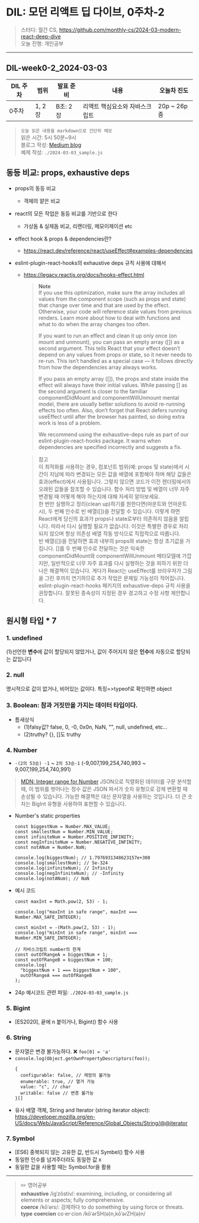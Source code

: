# DIL: 모던 리액트 딥 다이브, 0주차-2

> 스터디: 월간 CS, https://github.com/monthly-cs/2024-03-modern-react-deep-dive  
> 오늘 진행: 개인공부

---

## DIL-week0-2_2024-03-03

| DIL 주차 | 범위   | 발표 준비 | 내용                           | 오늘차 진도 |
| -------- | ------ | --------- | ------------------------------ | ----------- |
| 0주차    | 1, 2장 | B조: 2장  | 리액트 핵심요소와 자바스크립트 | 20p ~ 26p중 |

> `오늘 읽은 내용을 markdown으로 간단히 메모`  
> 읽은 시간: 5시 50분~9시  
> 블로그 작성: [Medium blog](https://medium.com/@dusunax/how-javascript-handles-different-numeric-types-5a0c8659e40e)  
> 예제 작성: `./2024-03-03_sample.js`

## 동등 비교: props, exhaustive deps

- props의 동등 비교
  - 객체의 얕은 비교
- react의 모든 작업은 동등 비교를 기반으로 한다
  - 가상돔 & 실제돔 비교, 리랜더링, 메모이제이션 etc
- effect hook & props & dependencies란?
  - https://react.dev/reference/react/useEffect#examples-dependencies
- eslint-plugin-react-hooks의 exhaustive deps 규칙 사용에 대해서

  - https://legacy.reactjs.org/docs/hooks-effect.html

    > **Note**  
    > If you use this optimization, make sure the array includes all values from the component scope (such as props and state) that change over time and that are used by the effect. Otherwise, your code will reference stale values from previous renders. Learn more about how to deal with functions and what to do when the array changes too often.
    >
    > If you want to run an effect and clean it up only once (on mount and unmount), you can pass an empty array ([]) as a second argument. This tells React that your effect doesn’t depend on any values from props or state, so it never needs to re-run. This isn’t handled as a special case — it follows directly from how the dependencies array always works.
    >
    > If you pass an empty array ([]), the props and state inside the effect will always have their initial values. While passing [] as the second argument is closer to the familiar componentDidMount and componentWillUnmount mental model, there are usually better solutions to avoid re-running effects too often. Also, don’t forget that React defers running useEffect until after the browser has painted, so doing extra work is less of a problem.
    >
    > We recommend using the exhaustive-deps rule as part of our eslint-plugin-react-hooks package. It warns when dependencies are specified incorrectly and suggests a fix.

    > 참고  
    > 이 최적화를 사용하는 경우, 컴포넌트 범위(예: props 및 state)에서 시간이 지남에 따라 변경되는 모든 값을 배열에 포함해야 하며 해당 값들은 효과(effect)에서 사용됩니다. 그렇지 않으면 코드가 이전 렌더링에서의 오래된 값들을 참조할 수 있습니다. 함수 처리 방법 및 배열이 너무 자주 변경될 때 어떻게 해야 하는지에 대해 자세히 알아보세요.  
    > 한 번만 실행하고 정리(clean up)하기를 원한다면(마운트와 언마운트 시), 두 번째 인수로 빈 배열([])을 전달할 수 있습니다. 이렇게 하면 React에게 당신의 효과가 props나 state로부터 의존하지 않음을 알립니다. 따라서 다시 실행할 필요가 없습니다. 이것은 특별한 경우로 처리되지 않으며 항상 의존성 배열 작동 방식으로 직접적으로 따릅니다.  
    > 빈 배열([])을 전달하면 효과 내부의 props와 state는 항상 초기값을 가집니다. []를 두 번째 인수로 전달하는 것은 익숙한 componentDidMount와 componentWillUnmount 메타모델에 가깝지만, 일반적으로 너무 자주 효과를 다시 실행하는 것을 피하기 위한 더 나은 해결책이 있습니다. 게다가 React는 useEffect를 브라우저가 그림을 그린 후까지 연기하므로 추가 작업은 문제일 가능성이 적어집니다.  
    > eslint-plugin-react-hooks 패키지의 exhaustive-deps 규칙 사용을 권장합니다. 잘못된 종속성이 지정된 경우 경고하고 수정 사항 제안합니다.

## 원시형 타입 \* 7

### 1. undefined

(1)선언한 **변수**에 값이 할당되지 않았거나, 값이 주어지지 않은 **인수**에 자동으로 할당되는 값입니다

### 2. null

명시적으로 값이 없거나, 비어있는 값이다. 특징=>typeof로 확인하면 object

### 3. Boolean: 참과 거짓만을 가지는 데이터 타입이다.

- 틈새상식
  - (1)falsy값? false, 0, -0, 0x0n, NaN, "", null, undefined, etc...
  - (2)truthy? {}, []도 truthy

### 4. Number

- `-(2의 53승) -1` ~ `2의 53승-1` (-9,007,199,254,740,993 ~ 9,007,199,254,740,991)

> [MDN: Integer range for Number](https://developer.mozilla.org/en-US/docs/Web/JavaScript/Reference/Global_Objects/Number#integer_range_for_number)
> JSON으로 직렬화된 데이터를 구문 분석할 때, 이 범위를 벗어나는 정수 값은 JSON 파서가 숫자 유형으로 강제 변환할 때 손상될 수 있습니다. 가능한 해결책은 대신 문자열을 사용하는 것입니다. 더 큰 숫자는 BigInt 유형을 사용하여 표현할 수 있습니다.

- Number's static properties

  ```tsx
  const biggestNum = Number.MAX_VALUE;
  const smallestNum = Number.MIN_VALUE;
  const infiniteNum = Number.POSITIVE_INFINITY;
  const negInfiniteNum = Number.NEGATIVE_INFINITY;
  const notANum = Number.NaN;

  console.log(biggestNum); // 1.7976931348623157e+308
  console.log(smallestNum); // 5e-324
  console.log(infiniteNum); // Infinity
  console.log(negInfiniteNum); // -Infinity
  console.log(notANum); // NaN
  ```

- 예시 코드

  ```tsx
  const maxInt = Math.pow(2, 53) - 1;

  console.log("maxInt in safe range", maxInt === Number.MAX_SAFE_INTEGER);

  const minInt = -(Math.pow(2, 53) - 1);
  console.log("minInt in safe range", minInt === Number.MIN_SAFE_INTEGER);

  // 자바스크립트 number의 한계
  const outOfRangeA = biggestNum + 1;
  const outOfRangeB = biggestNum + 100;
  console.log(
    "biggestNum + 1 === biggestNum + 100",
    outOfRangeA === outOfRangeB
  );
  ```

- 24p 예시코드 관련 파일: `./2024-03-03_sample.js`

### 5. Bigint

- [ES2020], 끝에 n 붙이거나, Bigint() 함수 사용

### 6. String

- 문자열은 변경 불가능하다. ❌ `foo[0] = 'a'`
- `console.log(Object.getOwnPropertyDescriptors(foo));`
  ```tsx
  {
    configurable: false, // 재정의 불가능
    enumerable: true, // 열거 가능
    value: "c", // char
    writable: false // 변경 불가능
  }[]
  ```
- 유사 배열 객체, String and Iterator (string iterator object): https://developer.mozilla.org/en-US/docs/Web/JavaScript/Reference/Global_Objects/String/@@iterator

### 7. Symbol

- [ES6] 중복되지 않는 고유한 값, 반드시 Symbel() 함수 사용
- 동일한 인수를 넘겨주더라도 동일한 값 x
- 동일한 값을 사용할 때는 Symbol.for을 활용

---

> ✏️ 영어공부  
> **exhaustive** /iɡˈzôstiv/: examining, including, or considering all elements or aspects; fully comprehensive.  
> **coerce** /kōˈərs/: 강제하다 to do something by using force or threats.  
> **type** **coercion** co·er·cion /kōˈərSH(ə)n,kōˈərZH(ə)n/

